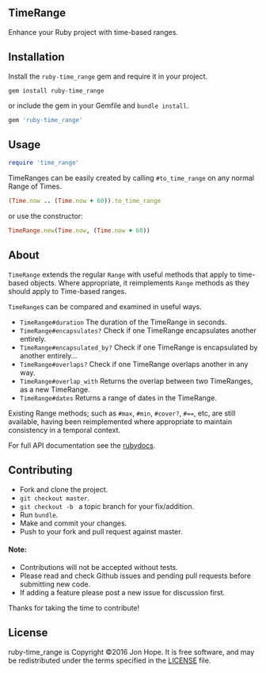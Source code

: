 ## TimeRange

Enhance your Ruby project with time-based ranges.

## Installation

Install the `ruby-time_range` gem and require it in your project.

```shell
gem install ruby-time_range
```

or include the gem in your Gemfile and `bundle install`.

```ruby
gem 'ruby-time_range'
```

## Usage

```ruby
require 'time_range'
```

TimeRanges can be easily created by calling `#to_time_range` on any normal Range of Times.

```ruby
(Time.now .. (Time.now + 60)).to_time_range
```

or use the constructor:

```ruby
TimeRange.new(Time.now, (Time.now + 60))
```


## About

`TimeRange` extends the regular `Range` with useful methods that apply to time-based objects. Where appropriate, it reimplements `Range` methods as they should apply to Time-based ranges.

`TimeRange`s can be compared and examined in useful ways.

- `TimeRange#duration` The duration of the TimeRange in seconds.
- `TimeRange#encapsulates?` Check if one TimeRange encapsulates another entirely.
- `TimeRange#encapsulated_by?` Check if one TimeRange is encapsulated by another entirely...
- `TimeRange#overlaps?` Check if one TimeRange overlaps another in any way.
- `TimeRange#overlap_with` Returns the overlap between two TimeRanges, as a new TimeRange.
- `TimeRange#dates` Returns a range of dates in the TimeRange.

Existing Range methods; such as `#max`, `#min`, `#cover?`, `#==`, etc, are still available, having been reimplemented where appropriate to maintain consistency in a temporal context.

For full API documentation see the [rubydocs](http://www.rubydoc.info/gems/ruby-time_range/0.1.0/TimeRange).

## Contributing
- Fork and clone the project.
- `git checkout master`.
- `git checkout -b ` a topic branch for your fix/addition.
- Run `bundle`.
- Make and commit your changes.
- Push to your fork and pull request against master.

#### Note:
- Contributions will not be accepted without tests.
- Please read and check Github issues and pending pull requests before submitting new code.
- If adding a feature please post a new issue for discussion first.

Thanks for taking the time to contribute!

## License

ruby-time_range is Copyright ©2016 Jon Hope. It is free software, and may be redistributed under the terms specified in the [LICENSE](https://github.com/jonmidhir/ruby-time_range/blob/master/LICENSE) file.
